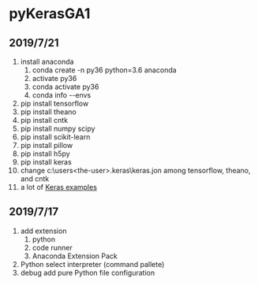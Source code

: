 # pyKerasGA1

## 2019/7/21
1. install anaconda
   1. conda create -n py36 python=3.6 anaconda
   2. activate py36
   3. conda activate py36
   4. conda info --envs
2. pip install tensorflow
3. pip install theano
4. pip install cntk
5. pip install numpy scipy
6. pip install scikit-learn
7. pip install pillow
8. pip install h5py
9. pip install keras
10. change c:\users\<the-user>\.keras\keras.jon among tensorflow, theano, and cntk
11. a lot of [Keras examples](https://github.com/keras-team/keras.git)


## 2019/7/17
1. add extension
   1. python
   2. code runner
   3. Anaconda Extension Pack
2. Python select interpreter (command pallete)
3. debug add pure Python file configuration

